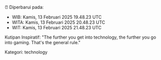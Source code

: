 ⏰ Diperbarui pada:
- WIB: Kamis, 13 Februari 2025 19.48.23 UTC
- WITA: Kamis, 13 Februari 2025 20.48.23 UTC
- WIT: Kamis, 13 Februari 2025 21.48.23 UTC

Kutipan Inspiratif:
"The further you get into technology, the further you go into gaming. That's the general rule."


Kategori: technology


